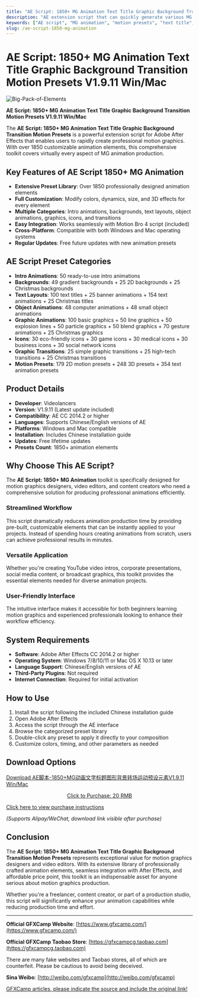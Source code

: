```yaml
---
title: "AE Script: 1850+ MG Animation Text Title Graphic Background Transition Motion Presets V1.9.11 Win/Mac"
description: "AE extension script that can quickly generate various MG animation elements. Over 1850 elements with customizable colors, dynamics, size, and 3D effects."
keywords: ["AE script", "MG animation", "motion presets", "text title", "graphic background", "video transition", "animation elements", "Videolancers", "Motion Bro", "After Effects"]
slug: /ae-script-1850-mg-animation
---
```


# AE Script: 1850+ MG Animation Text Title Graphic Background Transition Motion Presets V1.9.11 Win/Mac

![Big-Pack-of-Elements](https://www.gfxcamp.com/wp-content/uploads/2017/06/Big-Pack-of-Elements.jpg)

**AE Script: 1850+ MG Animation Text Title Graphic Background Transition Motion Presets V1.9.11 Win/Mac**

The **AE Script: 1850+ MG Animation Text Title Graphic Background Transition Motion Presets** is a powerful extension script for Adobe After Effects that enables users to rapidly create professional motion graphics. With over 1850 customizable animation elements, this comprehensive toolkit covers virtually every aspect of MG animation production.

## Key Features of AE Script 1850+ MG Animation

- **Extensive Preset Library**: Over 1850 professionally designed animation elements
- **Full Customization**: Modify colors, dynamics, size, and 3D effects for every element
- **Multiple Categories**: Intro animations, backgrounds, text layouts, object animations, graphics, icons, and transitions
- **Easy Integration**: Works seamlessly with Motion Bro 4 script (included)
- **Cross-Platform**: Compatible with both Windows and Mac operating systems
- **Regular Updates**: Free future updates with new animation presets

## AE Script Preset Categories

- **Intro Animations**: 50 ready-to-use intro animations
- **Backgrounds**: 49 gradient backgrounds + 25 2D backgrounds + 25 Christmas backgrounds
- **Text Layouts**: 100 text titles + 25 banner animations + 154 text animations + 25 Christmas titles
- **Object Animations**: 48 computer animations + 48 small object animations
- **Graphic Animations**: 100 basic graphics + 50 line graphics + 50 explosion lines + 50 particle graphics + 50 blend graphics + 70 gesture animations + 25 Christmas graphics
- **Icons**: 30 eco-friendly icons + 30 game icons + 30 medical icons + 30 business icons + 30 social network icons
- **Graphic Transitions**: 25 simple graphic transitions + 25 high-tech transitions + 25 Christmas transitions
- **Motion Presets**: 179 2D motion presets + 248 3D presets + 354 text animation presets

## Product Details

- **Developer**: Videolancers
- **Version**: V1.9.11 (Latest update included)
- **Compatibility**: AE CC 2014.2 or higher
- **Languages**: Supports Chinese/English versions of AE
- **Platforms**: Windows and Mac compatible
- **Installation**: Includes Chinese installation guide
- **Updates**: Free lifetime updates
- **Presets Count**: 1850+ animation elements

## Why Choose This AE Script?

The **AE Script: 1850+ MG Animation** toolkit is specifically designed for motion graphics designers, video editors, and content creators who need a comprehensive solution for producing professional animations efficiently.

### Streamlined Workflow

This script dramatically reduces animation production time by providing pre-built, customizable elements that can be instantly applied to your projects. Instead of spending hours creating animations from scratch, users can achieve professional results in minutes.

### Versatile Application

Whether you're creating YouTube video intros, corporate presentations, social media content, or broadcast graphics, this toolkit provides the essential elements needed for diverse animation projects.

### User-Friendly Interface

The intuitive interface makes it accessible for both beginners learning motion graphics and experienced professionals looking to enhance their workflow efficiency.

## System Requirements

- **Software**: Adobe After Effects CC 2014.2 or higher
- **Operating System**: Windows 7/8/10/11 or Mac OS X 10.13 or later
- **Language Support**: Chinese/English versions of AE
- **Third-Party Plugins**: Not required
- **Internet Connection**: Required for initial activation

## How to Use

1. Install the script following the included Chinese installation guide
2. Open Adobe After Effects
3. Access the script through the AE interface
4. Browse the categorized preset library
5. Double-click any preset to apply it directly to your composition
6. Customize colors, timing, and other parameters as needed

## Download Options

[Download AE脚本-1850+MG动画文字标题图形背景转场运动预设元素V1.9.11 Win/Mac](https://item.taobao.com/item.htm?id=563670151685)

<div align="center">

[Click to Purchase: 20 RMB](https://www.gfxcamp.com/wp-login.php?redirect_to=https%3A%2F%2Fwww.gfxcamp.com%2F1850-mg%2F)

</div>

[Click here to view purchase instructions](https://www.gfxcamp.com/how-to-download/)

*(Supports Alipay/WeChat, download link visible after purchase)*

## Conclusion

The **AE Script: 1850+ MG Animation Text Title Graphic Background Transition Motion Presets** represents exceptional value for motion graphics designers and video editors. With its extensive library of professionally crafted animation elements, seamless integration with After Effects, and affordable price point, this toolkit is an indispensable asset for anyone serious about motion graphics production.

Whether you're a freelancer, content creator, or part of a production studio, this script will significantly enhance your animation capabilities while reducing production time and effort.

---

**Official GFXCamp Website**: [https://www.gfxcamp.com/](https://www.gfxcamp.com/)

**Official GFXCamp Taobao Store**: [https://gfxcampcg.taobao.com](https://gfxcampcg.taobao.com)

There are many fake websites and Taobao stores, all of which are counterfeit. Please be cautious to avoid being deceived.

**Sina Weibo**: [http://weibo.com/gfxcamp](http://weibo.com/gfxcamp)

[GFXCamp articles, please indicate the source and include the original link!](https://www.gfxcamp.com)